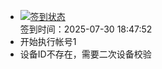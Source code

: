 - [![签到状态](https://github.com/p7wm/Cloud189-Actions/actions/workflows/main.yml/badge.svg?branch=main)](https://github.com/p7wm/Cloud189-Actions/actions/workflows/main.yml) <br> 签到时间：2025-07-30 18:47:52
- 开始执行帐号1
- 设备ID不存在，需要二次设备校验
